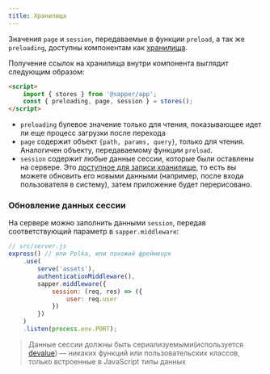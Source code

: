 ```yaml
---
title: Хранилища
---
```


Значения `page` и `session`, передаваемые в функции `preload`, а так же `preloading`, доступны компонентам как [хранилища](https://ru.svelte.dev/tutorial/writable-stores).

Получение ссылок на хранилища внутри компонента выглядит следующим образом:

```html
<script>
	import { stores } from '@sapper/app';
	const { preloading, page, session } = stores();
</script>
```

* `preloading` булевое значение только для чтения, показывающее идет ли еще процесс загрузки после перехода
* `page` содержит объект `{path, params, query}`, только для чтения. Аналогичен объекту, передаваемому функции `preload`.
* `session` содержит любые данные сессии, которые были оставлены на сервере. Это [доступное для записи хранилище](https://ru.svelte.dev/tutorial/writable-stores), то есть вы можете обновить его новыми данными (например, после входа пользователя в систему), затем приложение будет перерисовано.


### Обновление данных сессии

На сервере можно заполнить данными `session`, передав соответствующий параметр в `sapper.middleware`:

```js
// src/server.js
express() // или Polka, или похожий фреймворк
	.use(
		serve('assets'),
		authenticationMiddleware(),
		sapper.middleware({
			session: (req, res) => ({
				user: req.user
			})
		})
	)
	.listen(process.env.PORT);
```

> Данные сессии должны быть сериализуемыми(используется [devalue](https://github.com/Rich-Harris/devalue)) — никаких функций или пользовательских классов, только встроенные в JavaScript типы данных